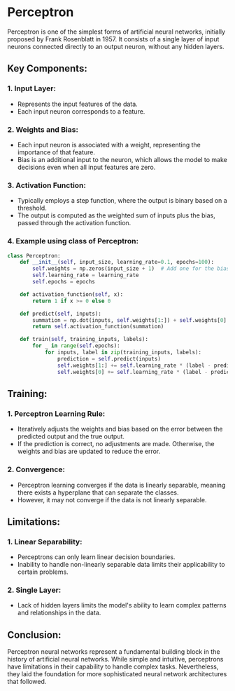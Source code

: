 # Perceptron

Perceptron is one of the simplest forms of artificial neural networks, initially proposed by Frank Rosenblatt in 1957. It consists of a single layer of input neurons connected directly to an output neuron, without any hidden layers.

## Key Components:

### 1. Input Layer:
   - Represents the input features of the data.
   - Each input neuron corresponds to a feature.

### 2. Weights and Bias:
   - Each input neuron is associated with a weight, representing the importance of that feature.
   - Bias is an additional input to the neuron, which allows the model to make decisions even when all input features are zero.

### 3. Activation Function:
   - Typically employs a step function, where the output is binary based on a threshold.
   - The output is computed as the weighted sum of inputs plus the bias, passed through the activation function.

### 4. Example using class of Perceptron:

``` python
class Perceptron:
    def __init__(self, input_size, learning_rate=0.1, epochs=100):
        self.weights = np.zeros(input_size + 1)  # Add one for the bias
        self.learning_rate = learning_rate
        self.epochs = epochs

    def activation_function(self, x):
        return 1 if x >= 0 else 0

    def predict(self, inputs):
        summation = np.dot(inputs, self.weights[1:]) + self.weights[0]  # Add bias
        return self.activation_function(summation)

    def train(self, training_inputs, labels):
        for _ in range(self.epochs):
            for inputs, label in zip(training_inputs, labels):
                prediction = self.predict(inputs)
                self.weights[1:] += self.learning_rate * (label - prediction) * inputs
                self.weights[0] += self.learning_rate * (label - prediction)  # Update bias

```


## Training:

### 1. Perceptron Learning Rule:
   - Iteratively adjusts the weights and bias based on the error between the predicted output and the true output.
   - If the prediction is correct, no adjustments are made. Otherwise, the weights and bias are updated to reduce the error.

### 2. Convergence:
   - Perceptron learning converges if the data is linearly separable, meaning there exists a hyperplane that can separate the classes.
   - However, it may not converge if the data is not linearly separable.

## Limitations:

### 1. Linear Separability:
   - Perceptrons can only learn linear decision boundaries.
   - Inability to handle non-linearly separable data limits their applicability to certain problems.

### 2. Single Layer:
   - Lack of hidden layers limits the model's ability to learn complex patterns and relationships in the data.

## Conclusion:
Perceptron neural networks represent a fundamental building block in the history of artificial neural networks. While simple and intuitive, perceptrons have limitations in their capability to handle complex tasks. Nevertheless, they laid the foundation for more sophisticated neural network architectures that followed.
